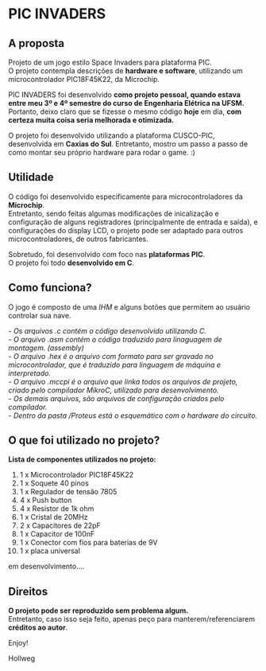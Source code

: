 # PIC INVADERS

## A proposta

Projeto de um jogo estilo Space Invaders para plataforma PIC. </br>
O projeto contempla descrições de **hardware e software**, utilizando um microcontrolador PIC18F45K22, da Microchip. 

PIC INVADERS foi desenvolvido **como projeto pessoal, quando estava entre meu 3º e 4º semestre do curso de Engenharia Elétrica na UFSM.** </br>
Portanto, deixo claro que se fizesse o mesmo código **hoje** em dia, **com certeza muita coisa seria melhorada e otimizada.** 

O projeto foi desenvolvido utilizando a plataforma CUSCO-PIC, desenvolvida em **Caxias do Sul**. Entretanto, mostro um passo a passo de como montar seu próprio hardware para rodar o game. :)

## Utilidade

O código foi desenvolvido especificamente para microcontroladores da **Microchip**. </br>
Entretanto, sendo feitas algumas modificações de inicalização e configuração de alguns registradores (principalmente de entrada e saída), e configurações do display LCD, o projeto pode ser adaptado para outros microcontroladores, de outros fabricantes. 

Sobretudo, foi desenvolvido com foco nas **plataformas PIC**. </br>
O projeto foi todo **desenvolvido em C**. </br>

## Como funciona?

O jogo é composto de uma _IHM_ e alguns botões que permitem ao usuário controlar sua nave.

*- Os arquivos .c contém o código desenvolvido utilizando C.* </br>
*- O arquivo .asm contém o código traduzido para linaguagem de montagem. (assembly)* </br>
*- O arquivo .hex é o arquivo com formato para ser gravado no microcontrolador, que é traduzido para linguagem de máquina e interpretado.* </br>
*- O arquivo .mccpi é o arquivo que linka todos os arquivos de projeto, criado pelo compilador MikroC, utilizado para desenvolvimento.* </br>
*- Os demais arquivos, são arquivos de configuração criados pelo compilador.* </br>
*- Dentro da pasta /Proteus está o esquemático com o hardware do circuito.*

## O que foi utilizado no projeto?

**Lista de componentes utilizados no projeto:**

1. 1 x Microcontrolador PIC18F45K22 <br>
2. 1 x Soquete 40 pinos </br>
3. 1 x Regulador de tensão 7805 </br>
4. 4 x Push button </br>
5. 4 x Resistor de 1k ohm </br>
6. 1 x Cristal de 20MHz  </br>
7. 2 x Capacitores de 22pF </br>
8. 1 x Capacitor de 100nF </br>
10. 1 x Conector com fios para baterias de 9V
11. 1 x placa universal

em desenvolvimento....

## Direitos

**O projeto pode ser reproduzido sem problema algum.** </br>
Entretanto, caso isso seja feito, apenas peço para manterem/referenciarem **créditos ao autor**.

Enjoy!

Hollweg

